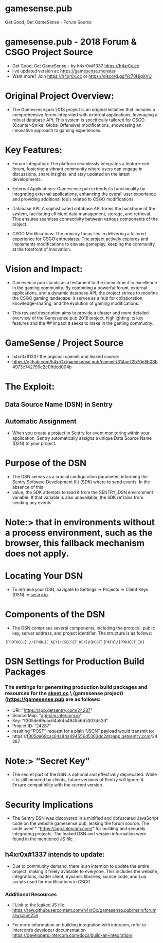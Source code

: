 # gamesense.pub
Get Good, Get GameSense - Forum Source

# gamesense.pub - 2018 Forum & CSGO Project Source

* Get Good, Get GameSense - by h4xr0x#1337 https://h4xr0x.cc
* live updated version at: https://gamesense.monster
* Want more? Join https://h4xr0x.cc or https://discord.gg/Yc78HjqXVU

  
# Original Project Overview:

* The Gamesense.pub 2018 project is an original initiative that includes a comprehensive forum integrated with external applications, leveraging a robust database API. This system is specifically tailored for CSGO (Counter-Strike: Global Offensive) modifications, showcasing an innovative approach to gaming experiences.

# Key Features:

* Forum Integration: The platform seamlessly integrates a feature-rich forum, fostering a vibrant community where users can engage in discussions, share insights, and stay updated on the latest developments.

* External Applications: Gamesense.pub extends its functionality by integrating external applications, enhancing the overall user experience and providing additional tools related to CSGO modifications.

* Database API: A sophisticated database API forms the backbone of the system, facilitating efficient data management, storage, and retrieval. This ensures seamless connectivity between various components of the project.

* CSGO Modifications: The primary focus lies in delivering a tailored experience for CSGO enthusiasts. The project actively explores and implements modifications to elevate gameplay, keeping the community at the forefront of innovation.

# Vision and Impact:

* Gamesense.pub stands as a testament to the commitment to excellence in the gaming community. By combining a powerful forum, external applications, and a dynamic database API, the project strives to redefine the CSGO gaming landscape. It serves as a hub for collaboration, knowledge-sharing, and the evolution of gaming modifications.

* This revised description aims to provide a clearer and more detailed overview of the Gamesense.pub 2018 project, highlighting its key features and the ## impact it seeks to make in the gaming community.

# GameSense / Project Source
* h4xr0x#1337 the orgional commit and leaked source:
* https://github.com/h4xrOx/gamesense.pub/commit/314ac72b70e8b03b4973e742790c2c0ffdcd004b

# The Exploit:
## Data Source Name (DSN) in Sentry
## Automatic Assignment

*  When you create a project in Sentry for event monitoring within your application, Sentry automatically assigns a unique Data Source Name (DSN) to your project.

# Purpose of the DSN

* The DSN serves as a crucial configuration parameter, informing the Sentry Software Development Kit (SDK) where to send events. In the absence of this 
* value, the SDK attempts to read it from the SENTRY_DSN environment variable. If that variable is also unavailable, the SDK refrains from sending any events.

# Note:> that in environments without a process environment, such as the browser, this fallback mechanism does not apply.

# Locating Your DSN

* To retrieve your DSN, navigate to Settings -> Projects -> Client Keys (DSN) in [sentry.io](http://sentry.io/).

# Components of the DSN

* The DSN comprises several components, including the protocol, public key, server address, and project identifier. The structure is as follows:

```{PROTOCOL}://{PUBLIC_KEY}:{SECRET_KEY}@{HOST}{PATH}/{PROJECT_ID}```

# DSN Settings for Production Build Packages

### The settings for generating production build packages and resources for the [skeet.cc](http://skeet.cc/) \ (gamesense project)(https://gamesense.pub are as follows:

*  URI: "https://app.getsentry.com/24287"
*  Source Map: "[api-iam.intercom.io](http://api-iam.intercom.io/)"
*  Key: “f305de69cac64a84a494556d5303dc2d”
*  Project ID: “24287”
*  resulting “POST” request for a plain “JSON” payload would transmit to:
*  https://f305de69cac64a84a494556d5303dc2d@app.getsentry.com/24287

# Note:> “Secret Key”

* The secret part of the DSN is optional and effectively deprecated. While it is still honored by clients, future versions of Sentry will ignore it. Ensure compatibility with the current version.

# Security Implications

* The Sentry DSN was discovered in a minified and obfuscated JavaScript code on the website gamesense.pub, leaking the forum source. The code used * "https://app.intercom.com/" for building and securely integrating projects. The leaked DSN and version information were found in the mentioned JS file.

## h4xr0x#1337 intends to update:

* Due to community demand, there is an intention to update the entire project, making it freely available to everyone. This includes the website, integrations, loader client, dynamic libraries, source code, and Lua scripts used for modifications in CSGO.

### Additional Resources

* [ Link to the leaked JS file: https://raw.githubusercontent.com/h4xrOx/gamesense.pub/main/forums/wscum25h

* For more information on building integration with intercom, refer to Intercom’s developer documentation https://developers.intercom.com/docs/build-an-integration/

